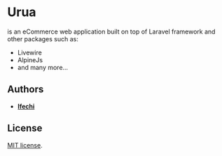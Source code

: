 
# Urua  

 is an eCommerce web application built on top of Laravel framework and other packages such as:

- Livewire
- AlpineJs
- and many more...
## Authors

- **[Ifechi](https://github.com/if3chi)**
## License

 [MIT license](https://opensource.org/licenses/MIT).
